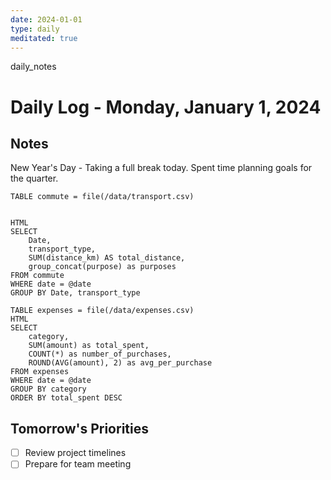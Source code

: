 ```yaml
---
date: 2024-01-01
type: daily
meditated: true
---
```

daily_notes
# Daily Log - Monday, January 1, 2024

## Notes
New Year's Day - Taking a full break today. Spent time planning goals for the quarter.

```sqlseal
TABLE commute = file(/data/transport.csv)


HTML
SELECT
	Date,
	transport_type,
	SUM(distance_km) AS total_distance,
	group_concat(purpose) as purposes
FROM commute
WHERE date = @date
GROUP BY Date, transport_type
```

```sqlseal
TABLE expenses = file(/data/expenses.csv)
HTML
SELECT 
    category,
    SUM(amount) as total_spent,
    COUNT(*) as number_of_purchases,
    ROUND(AVG(amount), 2) as avg_per_purchase
FROM expenses
WHERE date = @date
GROUP BY category
ORDER BY total_spent DESC
```

## Tomorrow's Priorities
- [ ] Review project timelines
- [ ] Prepare for team meeting